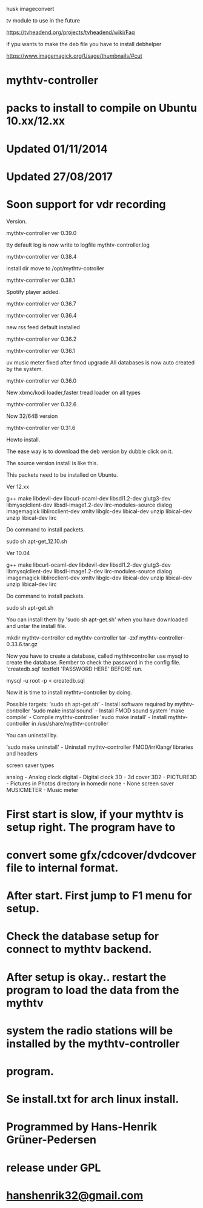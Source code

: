 husk imageconvert 

tv module to use in the future

https://tvheadend.org/projects/tvheadend/wiki/Faq



if ypu wants to make the deb file you have to install debhelper

https://www.imagemagick.org/Usage/thumbnails/#cut

# mythtv-controller 
# packs to install to compile on Ubuntu 10.xx/12.xx
# Updated 01/11/2014
# Updated 27/08/2017
# Soon support for vdr recording

Version.


mythtv-controller ver 0.39.0

tty default log is now write to logfile mythtv-controller.log

mythtv-controller ver 0.38.4

install dir move to /opt/mythtv-cotroller

mythtv-controller ver 0.38.1

Spotify player added.

mythtv-controller ver 0.36.7

mythtv-controller ver 0.36.4

new rss feed default installed



mythtv-controller ver 0.36.2


mythtv-controller ver 0.36.1

uv music meter fixed after fmod upgrade
All databases is now auto created by the system.

mythtv-controller ver 0.36.0

New xbmc/kodi loader,faster tread loader on all types

mythtv-controller ver 0.32.6

Now 32/64B version

mythtv-controller ver 0.31.6

Howto install.

The ease way is to download the deb version by dubble click on it.

The source version install is like this. 

This packets need to be installed on Ubuntu.

Ver 12.xx

g++ make libdevil-dev libcurl-ocaml-dev libsdl1.2-dev glutg3-dev 
libmysqlclient-dev libsdl-image1.2-dev lirc-modules-source dialog 
imagemagick liblircclient-dev xmltv libglc-dev libical-dev unzip 
libical-dev unzip libical-dev lirc

Do command to install packets.

sudo sh apt-get_12.10.sh

Ver 10.04

g++ make libcurl-ocaml-dev libdevil-dev libsdl1.2-dev glutg3-dev
libmysqlclient-dev libsdl-image1.2-dev lirc-modules-source dialog
imagemagick liblircclient-dev xmltv libglc-dev libical-dev unzip libical-dev
unzip libical-dev lirc

Do command to install packets.

sudo sh apt-get.sh



You can install them by 'sudo sh apt-get.sh' when you have downloaded and
untar the install file.

mkdir mythtv-controller
cd mythtv-controller
tar -zxf mythtv-controller-0.33.6.tar.gz

Now you have to create a database, called mythtvcontroller
use mysql to create the database. Rember to check the password in the
config file. 'createdb.sql' textfelt 'PASSWORD HERE' BEFORE run.

mysql -u root -p < createdb.sql


Now it is time to install mythtv-controller by doing.

Possible targets:
'sudo sh apt-get.sh'       - Install software required by mythtv-controller
'sudo make installsound'   - Install FMOD sound system
'make compile'             - Compile mythtv-controller
'sudo make install'        - Install mythtv-controller in /usr/share/mythtv-controller

You can uninstall by.

'sudo make uninstall'      - Uninstall mythtv-controller FMOD/irrKlang/ libraries and headers

screen saver types

analog		- Analog clock
digital		- Digital clock
3D		- 3d cover
3D2		- 
PICTURE3D	- Pictures in Photos directory in homedir
none		- None screen saver
MUSICMETER	- Music meter


# First start is slow, if your mythtv is setup right. The program have to
# convert some gfx/cdcover/dvdcover file to internal format.
#
# After start. First jump to F1 menu for setup. 
# Check the database setup for connect to mythtv backend.
# After setup is okay.. restart the program to load the data from the mythtv
# system the radio stations will be installed by the mythtv-controller
# program.
#
# Se install.txt for arch linux install.
#
# Programmed by Hans-Henrik Grüner-Pedersen
# release under GPL
# hanshenrik32@gmail.com
#
